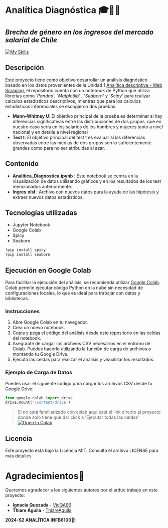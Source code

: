 # Analítica Diagnóstica 🎓👨‍💻
## _Brecha de género en los ingresos del mercado salarial de Chile_

[![My Skills](https://skillicons.dev/icons?i=py,github)](https://skillicons.dev)

## Descripción
Este proyecto tiene como objetivo desarrollar un análisis diagnóstico basado en los datos provenientes de la Unidad 1 [Analítica descriptiva - Web Scraping][df5], el repositorio cuenta con un notebook de Python que utiliza librerias como _'Pandas'_, _'Matplotlib'_ , _'Seaborn'_ y _'Scipy'_ para realizar calculos estadisticos descriptivos, mientras que para los calculos estadisticos inferenciales se escogieron dos pruebas:
- **Mann-Whitney U**: El objetivo principal de la prueba es determinar si hay diferencias significativas entre las distribuciones de dos grupos, que en nuestro caso sería en los salarios de los hombres y mujeres tanto a nivel nacional y en detalle a nivel regional
- **Test t**: El objetivo principal del test t es evaluar si las diferencias observadas entre las medias de dos grupos son lo suficientemente grandes como para no ser atribuidas al azar.

## Contenido

- **Analítica_Diagnostica.ipynb** : Este notebook se centra en la visualización de datos utilizando gráficos y en los resultados de los test mencionados anteriormente.
- **Ingres.xlsl** : Archivo con nuevos datos para la ayuda de las hipótesis y extraer nuevos datos estadisticos.


## Tecnologías utilizadas

- Jupyter Notebook
- Google Colab
- Spicy
- Seaborn

```sh
!pip install spicy
!pip install seaborn 
```
## Ejecución en Google Colab

Para facilitar la ejecución del análisis, se recomienda utilizar [Google Colab](https://colab.research.google.com/). Colab permite ejecutar código Python en la nube sin necesidad de configuraciones locales, lo que es ideal para trabajar con datos y bibliotecas.

### Instrucciones

1. Abre Google Colab en tu navegador.
2. Crea un nuevo notebook.
3. Copia y pega el código del análisis desde este repositorio en las celdas del notebook.
4. Asegúrate de cargar los archivos CSV necesarios en el entorno de Colab. Puedes hacerlo utilizando la función de carga de archivos o montando tu Google Drive.
5. Ejecuta las celdas para realizar el análisis y visualizar los resultados.

### Ejemplo de Carga de Datos

Puedes usar el siguiente código para cargar los archivos CSV desde tu Google Drive:

```python
from google.colab import drive
drive.mount('/content/drive')
```
>Si no está familiarizado con colab aquí está el link directo al proyecto 
>donde solo tiene que dar click a 'Ejecutar todas las celdas'
>[![Open In Colab](https://colab.research.google.com/assets/colab-badge.svg)](https://colab.research.google.com/drive/1tUTq2pOXEGMt89YqudiZsLYtAcxv1kgc?usp=sharing)

## Licencia

Este proyecto está bajo la Licencia MIT. Consulta el archivo LICENSE para más detalles.

# Agradecimientos🌷
Queremos agradecer a los siguientes autores por el arduo trabajo en este proyecto:

- **Ignacia Quezada** - [VicQA96][df6]
- **Thiare Águila** - [ThiareAguila][df7]

**2024-S2 ANALÍTICA INFB6100📘!**

   [df5]: <https://github.com/VicQA96/web-scraping>
   [df6]: <https://github.com/VicQA96>
   [df7]: <https://github.com/ThiareAguila>
